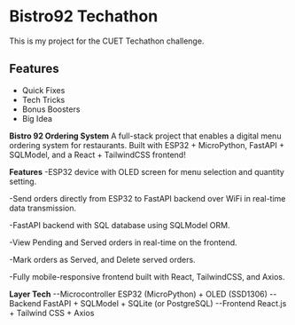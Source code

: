 # Bistro92 Techathon
This is my project for the CUET Techathon challenge.

## Features
- Quick Fixes
- Tech Tricks
- Bonus Boosters
- Big Idea

**Bistro 92 Ordering System**
A full-stack project that enables a digital menu ordering system for restaurants.
Built with ESP32 + MicroPython, FastAPI + SQLModel, and a React + TailwindCSS frontend!

**Features**
-ESP32 device with OLED screen for menu selection and quantity setting.

-Send orders directly from ESP32 to FastAPI backend over WiFi in real-time data transmission.

-FastAPI backend with SQL database using SQLModel ORM.

-View Pending and Served orders in real-time on the frontend.

-Mark orders as Served, and Delete served orders.

-Fully mobile-responsive frontend built with React, TailwindCSS, and Axios.

**Layer	Tech**
--Microcontroller	ESP32 (MicroPython) + OLED (SSD1306)
--Backend	FastAPI + SQLModel + SQLite (or PostgreSQL)
--Frontend	React.js + Tailwind CSS + Axios
